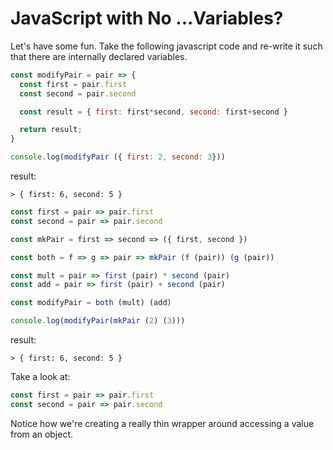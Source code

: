 # JavaScript with No ...Variables?
Let's have some fun. Take the following javascript code and re-write it such
that there are internally declared variables.

```javascript
const modifyPair = pair => {
  const first = pair.first
  const second = pair.second

  const result = { first: first*second, second: first+second }

  return result;
}

console.log(modifyPair ({ first: 2, second: 3}))

```

result: 
```
> { first: 6, second: 5 }

```


```javascript
const first = pair => pair.first
const second = pair => pair.second

const mkPair = first => second => ({ first, second })

const both = f => g => pair => mkPair (f (pair)) (g (pair))

const mult = pair => first (pair) * second (pair)
const add = pair => first (pair) + second (pair)

const modifyPair = both (mult) (add)

console.log(modifyPair(mkPair (2) (3)))


```

result: 
```
> { first: 6, second: 5 }

```



Take a look at: 
```javascript
const first = pair => pair.first
const second = pair => pair.second
```

Notice how we're creating a really thin wrapper around accessing a value from an object.

